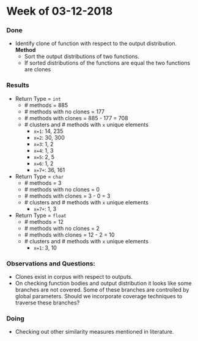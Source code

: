 # Week of 03-12-2018

### Done
  * Identify clone of function with respect to the output distribution.  
    **Method**
     * Sort the output distributions of two functions.
     * If sorted distributions of the functions are equal the two functions are clones
  
### Results
  * Return Type = `int`
    * \# methods = 885
    * \# methods with no clones = 177
    * \# methods with clones = 885 - 177 = 708
    * \# clusters and \# methods with `x` unique elements
      * `x=1`: 14, 235
      * `x=2`: 30, 300
      * `x=3`: 1, 2
      * `x=4`: 1, 3
      * `x=5`: 2, 5
      * `x=6`: 1, 2
      * `x=7+`: 36, 161
  * Return Type = `char`
    * \# methods = 3
    * \# methods with no clones = 0
    * \# methods with clones = 3 - 0 = 3
    * \# clusters and \# methods with `x` unique elements
      * `x=7+`: 1, 3
  * Return Type = `float`
    * \# methods = 12
    * \# methods with no clones = 2
    * \# methods with clones = 12 - 2 = 10
    * \# clusters and \# methods with `x` unique elements
      * `x=1`: 3, 10
  
### Observations and Questions:
  * Clones exist in corpus with respect to outputs.
  * On checking function bodies and output distribution it looks like some branches are not covered. 
  Some of these branches are controlled by global parameters. 
  Should we incorporate coverage techniques to traverse these branches? 
  
   
### Doing
  * Checking out other similarity measures mentioned in literature.
  